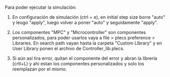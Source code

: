 Para poder ejecutar la simulación:

1. En configuración de simulación (ctrl + e), en initial step size borre "auto" y leugo "apply", 
   luego volver a poner "auto" y seguidamente "apply".

2. Los componentes "MPC" y "Microcontroller" son componentes personalizados, para poder usarlos
   vaya a file >  plecs preference > Libraries. En search path vayan hasta la carpeta "Custom LIbrary" 
   y en User Library ponen el archivo de Controller_lib.plecs.

3. Si aún así tira error, quitan el componente del error y
   abran la librería (crtl+L) y ahí estan los componentes personalizados y
   solo los reemplazan por el mismo. 	

